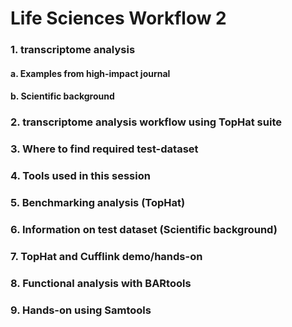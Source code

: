 # Life Sciences Workflow 2

### 1. transcriptome analysis
#### a. Examples from high-impact journal
#### b. Scientific background
### 2. transcriptome analysis workflow using TopHat suite
### 3. Where to find required test-dataset
### 4. Tools used in this session
### 5. Benchmarking analysis (TopHat)
### 6. Information on test dataset (Scientific background)
### 7. TopHat and Cufflink demo/hands-on
### 8. Functional analysis with BARtools
### 9. Hands-on using Samtools 
